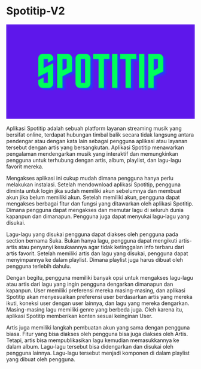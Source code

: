 ﻿# Spotitip-V2

![alt text](SPOTITIP.png)

Aplikasi Spotitip adalah sebuah platform layanan streaming musik yang bersifat online, terdapat hubungan timbal balik secara tidak langsung antara pendengar atau dengan kata lain sebagai pengguna aplikasi atau layanan tersebut dengan artis yang bersangkutan. Aplikasi Spotitip menawarkan pengalaman mendengarkan musik yang interaktif dan memungkinkan pengguna untuk terhubung dengan artis, album, playlist, dan lagu-lagu favorit mereka.

Mengakses aplikasi ini cukup mudah dimana pengguna hanya  perlu melakukan instalasi. Setelah mendownload aplikasi Spotitip, pengguna diminta untuk login jika sudah memiliki akun sebelumnya dan membuat akun jika belum memiliki akun. Setelah memiliki akun, pengguna dapat mengakses berbagai fitur dan fungsi yang ditawarkan oleh aplikasi Spotitip. Dimana pengguna dapat mengakses dan memutar lagu di seluruh dunia kapanpun dan dimanapun. Pengguna juga dapat menyukai lagu-lagu yang disukai.

Lagu-lagu yang disukai pengguna dapat diakses oleh pengguna pada section bernama Suka. Bukan hanya lagu, pengguna dapat mengikuti artis-artis atau penyanyi kesukaannya agar tidak ketinggalan info terbaru dari artis favorit. Setelah memiliki artis dan lagu yang disukai, pengguna dapat menyimpannya ke dalam playlist. Dimana playlist juga harus dibuat oleh pengguna terlebih dahulu. 

Dengan begitu, pengguna memiliki banyak opsi untuk mengakses lagu-lagu atau artis dari lagu yang ingin pengguna dengarkan dimanapun dan kapanpun. User memiliki preferensi mereka masing-masing, dan aplikasi Spotitip akan menyesuaikan preferensi user berdasarkan artis yang mereka ikuti, koneksi user dengan user lainnya, dan lagu yang mereka dengarkan. Masing-masing lagu memiliki genre yang berbeda juga. Oleh karena itu, aplikasi Spotitip memberikan konten sesuai keinginan User.

Artis juga memiliki langkah pembuatan akun yang sama dengan pengguna biasa. Fitur yang bisa diakses oleh pengguna bisa juga diakses oleh Artis. Tetapi, artis bisa mempublikasikan lagu kemudian memasukkannya ke dalam album. Lagu-lagu tersebut bisa didengarkan dan disukai oleh pengguna lainnya. Lagu-lagu tersebut menjadi komponen di dalam playlist yang dibuat oleh pengguna.
